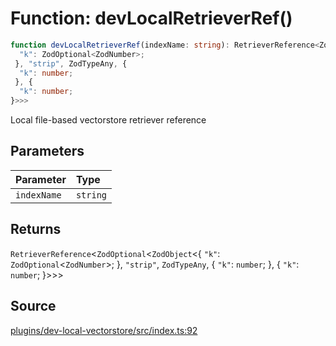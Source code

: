 # Function: devLocalRetrieverRef()

```ts
function devLocalRetrieverRef(indexName: string): RetrieverReference<ZodOptional<ZodObject<{
  "k": ZodOptional<ZodNumber>;
 }, "strip", ZodTypeAny, {
  "k": number;
 }, {
  "k": number;
}>>>
```

Local file-based vectorstore retriever reference

## Parameters

| Parameter | Type |
| :------ | :------ |
| `indexName` | `string` |

## Returns

`RetrieverReference`\<`ZodOptional`\<`ZodObject`\<\{
  `"k"`: `ZodOptional`\<`ZodNumber`\>;
 \}, `"strip"`, `ZodTypeAny`, \{
  `"k"`: `number`;
 \}, \{
  `"k"`: `number`;
 \}\>\>\>

## Source

[plugins/dev-local-vectorstore/src/index.ts:92](https://github.com/firebase/genkit/blob/2b0be364306d92a8e7d13efc2da4fb04c1d21e29/js/plugins/dev-local-vectorstore/src/index.ts#L92)
